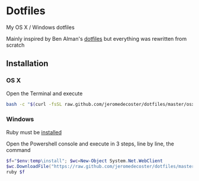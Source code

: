 Dotfiles
========

My OS X / Windows dotfiles

Mainly inspired by Ben Alman's <a href="https://github.com/cowboy/dotfiles" target="_blank">dotfiles</a> but everything was rewritten from scratch

## Installation
### OS X

Open the Terminal and execute

```bash
bash -c "$(curl -fsSL raw.github.com/jeromedecoster/dotfiles/master/osx/install)" && source ~/.bash_profile
```

### Windows

Ruby must be <a href="http://rubyinstaller.org" target="_blank">installed</a>

Open the Powershell console and execute in 3 steps, line by line, the command

```powershell
$f="$env:temp\install"; $wc=New-Object System.Net.WebClient
$wc.DownloadFile("https://raw.github.com/jeromedecoster/dotfiles/master/bin/install",$f)
ruby $f
```

